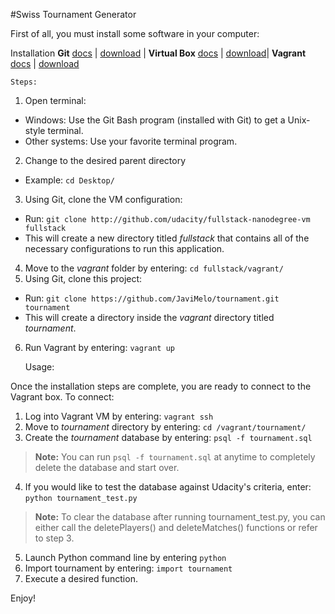 #Swiss Tournament Generator

First of all, you must install some software in your computer:

Installation
**Git** [docs](https://git-scm.com/doc) | [download](http://git-scm.com/downloads) |
**Virtual Box** [docs](https://www.virtualbox.org/wiki/Documentation) | [download](https://www.virtualbox.org/wiki/Downloads)|
**Vagrant** [docs](https://docs.vagrantup.com/v2/) | [download](https://www.vagrantup.com/downloads)

    Steps:

1. Open terminal:
  - Windows: Use the Git Bash program (installed with Git) to get a Unix-style terminal.
  - Other systems: Use your favorite terminal program.
2. Change to the desired parent directory
  - Example: `cd Desktop/`
3. Using Git, clone the VM configuration:
  - Run: `git clone http://github.com/udacity/fullstack-nanodegree-vm fullstack`
  - This will create a new directory titled *fullstack* that contains all of the necessary configurations to run this application.
4. Move to the *vagrant* folder by entering: `cd fullstack/vagrant/`
5. Using Git, clone this project:
  - Run: `git clone https://github.com/JaviMelo/tournament.git tournament`
  - This will create a directory inside the *vagrant* directory titled *tournament*.
6. Run Vagrant by entering: `vagrant up`


    Usage:

Once the installation steps are complete, you are ready to connect to the
Vagrant box.  To connect:

1. Log into Vagrant VM by entering: `vagrant ssh`
2. Move to *tournament* directory by entering: `cd /vagrant/tournament/`
3. Create the *tournament* database by entering: `psql -f tournament.sql`
>**Note:** You can run `psql -f tournament.sql` at anytime to completely delete the database and start over.

4. If you would like to test the database against Udacity's criteria, enter: `python tournament_test.py`
>**Note:** To clear the database after running tournament_test.py, you can either call the deletePlayers() and deleteMatches() functions or refer to step 3.

5. Launch Python command line by entering `python`
6. Import tournament by entering: `import tournament`
7. Execute a desired function.

Enjoy!